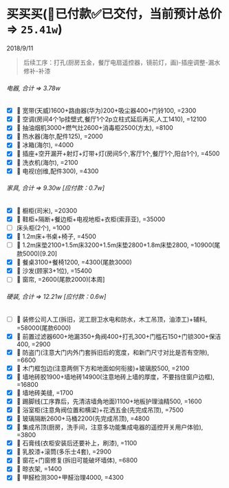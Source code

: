 # 买买买(👻已付款✅已交付，当前预计总价 => `25.41w`)
2018/9/11
> 后续工序：打孔(厨房五金，餐厅电扇遥控器，镜前灯，画)-插座调整-漏水修补-补漆

###### 电器, 合计 => 3.78w
- [x] 👻 宽带(天威)1600+路由器(华为)200+吸尘器400+门铃100, =2300
- [x] 👻 空调(房间4个1p挂壁式,餐厅1个2p立柱式延后再买,人工1410), =12100
- [x] 👻 抽油烟机3000+燃气灶2600+消毒柜2500(方太), =8100
- [x] 👻 热水器(海尔,配件125), =2000
- [x] 👻 冰箱(海尔), =4000
- [x] 👻 插座+空开漏开+射灯+灯带+灯(房间5个,客厅1个,餐厅1个,阳台1个), =4500
- [x] 👻 洗衣机(海尔), =2100
- [x] 👻 电视(创维,配件300), =4300
###### 家具, 合计 => 9.30w [应付款：0.7w]
- [x] 👻 橱柜(司米), =20300
- [x] 👻 鞋柜+隔断+餐边柜+电视地柜+衣柜(索菲亚), =35000
- [ ] 床头柜(2个), =1000
- [x] 👻 1.2m床+书桌+椅子, =4500
- [ ] 👻 1.2m床垫2100+1.5m床3200+1.5m床垫2800+1.8m床垫2800, =10900(尾款5000)[9.20]
- [x] 👻 餐桌3100+餐椅1200, =4300(尾款3000)
- [x] 👻 沙发(顾家3+1位), =15400
- [ ] 👻 窗帘, =2600(尾款2000)[本周]
###### 硬装, 合计 => 12.21w [应付款：0.6w]
- [ ] 👻 装修公司人工(拆旧，泥工厨卫水电和防水，木工吊顶，油漆工)+辅料, =58000(尾款6000)
- [x] 👻 前置过滤器600+地漏350+角阀400+打孔300+门槛石150+门锁300+保洁400, =2900
- [x] 👻 防盗门(注意大门内外门套拆旧后的宽度，和新门尺寸对比是否有空隙), =6600
- [x] 👻 木门框包边(注意两侧下方和地面如何衔接)+玻璃胶500, =2100
- [x] 👻 墙地砖胶1900+墙地砖14900(注意地砖上墙的厚度，不要挡住窗户边框), =16800
- [x] 👻 墙地砖美缝, =1700
- [x] 👻 踢脚线(工序靠后，先清洁墙角地面)1100+地板护理油精500, =1600
- [x] 👻 浴室柜(注意角阀位置和横梁)+花洒五金(先完成吊顶), =7500
- [x] 👻 玻璃隔断2600+马桶2200(先完成吊顶), =4800
- [x] 👻 集成吊顶(厨房，洗手间，注意多功能集成电器的遥控开关用户体验), =3800
- [x] 👻 石膏线(衣柜安装后还要补上，刷漆), =1100
- [x] 👻 乳胶漆+滚筒(多乐士4套), =2900
- [x] 👻 窗花+门窗修复(拆旧可能破坏墙体), =6800
- [x] 👻 晾衣架, =1400
- [x] 👻 甲醛检测300+甲醛治理4000, =4300

